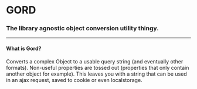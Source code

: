 # GORD

### The library agnostic object conversion utility thingy.

***

#### What is Gord?

Converts a complex Object to a usable query string (and eventually other formats). Non-useful properties are tossed out (properties that only contain another object for example). This leaves you with a string that can be used in an ajax request, saved to cookie or even localstorage.